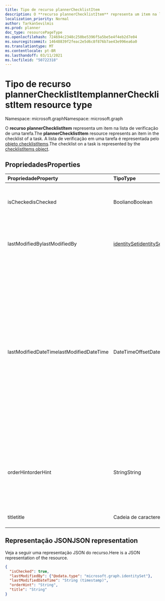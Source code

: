 ```yaml
---
title: Tipo de recurso plannerChecklistItem
description: O **recurso plannerChecklistItem** representa um item na lista de verificação de uma tarefa. A lista de verificação em uma tarefa é representada pelo objeto checklistItems.
localization_priority: Normal
author: TarkanSevilmis
ms.prod: planner
doc_type: resourcePageType
ms.openlocfilehash: 724694c2348c250be5396f5a5be5e4f4eb2d7e04
ms.sourcegitcommit: 14648839f2feac2e5d6c8f876b7ae43e996ea6a0
ms.translationtype: MT
ms.contentlocale: pt-BR
ms.lasthandoff: 03/11/2021
ms.locfileid: "50722318"
---
```

# <a name="plannerchecklistitem-resource-type"></a><span data-ttu-id="9ccc1-104">Tipo de recurso plannerChecklistItem</span><span class="sxs-lookup"><span data-stu-id="9ccc1-104">plannerChecklistItem resource type</span></span>

<span data-ttu-id="9ccc1-105">Namespace: microsoft.graph</span><span class="sxs-lookup"><span data-stu-id="9ccc1-105">Namespace: microsoft.graph</span></span>


<span data-ttu-id="9ccc1-106">O **recurso plannerChecklistItem** representa um item na lista de verificação de uma tarefa.</span><span class="sxs-lookup"><span data-stu-id="9ccc1-106">The **plannerChecklistItem** resource represents an item in the checklist of a task.</span></span> <span data-ttu-id="9ccc1-107">A lista de verificação em uma tarefa é representada pelo [objeto checklistItems](plannerchecklistitems.md).</span><span class="sxs-lookup"><span data-stu-id="9ccc1-107">The checklist on a task is represented by the [checklistItems object](plannerchecklistitems.md).</span></span>


## <a name="properties"></a><span data-ttu-id="9ccc1-108">Propriedades</span><span class="sxs-lookup"><span data-stu-id="9ccc1-108">Properties</span></span>
| <span data-ttu-id="9ccc1-109">Propriedade</span><span class="sxs-lookup"><span data-stu-id="9ccc1-109">Property</span></span>     | <span data-ttu-id="9ccc1-110">Tipo</span><span class="sxs-lookup"><span data-stu-id="9ccc1-110">Type</span></span>   |<span data-ttu-id="9ccc1-111">Descrição</span><span class="sxs-lookup"><span data-stu-id="9ccc1-111">Description</span></span>|
|:---------------|:--------|:----------|
|<span data-ttu-id="9ccc1-112">isChecked</span><span class="sxs-lookup"><span data-stu-id="9ccc1-112">isChecked</span></span>|<span data-ttu-id="9ccc1-113">Booliano</span><span class="sxs-lookup"><span data-stu-id="9ccc1-113">Boolean</span></span>|<span data-ttu-id="9ccc1-114">O valor `true` é se o item for verificado e caso `false` contrário.</span><span class="sxs-lookup"><span data-stu-id="9ccc1-114">Value is `true` if the item is checked and `false` otherwise.</span></span>|
|<span data-ttu-id="9ccc1-115">lastModifiedBy</span><span class="sxs-lookup"><span data-stu-id="9ccc1-115">lastModifiedBy</span></span>|[<span data-ttu-id="9ccc1-116">identitySet</span><span class="sxs-lookup"><span data-stu-id="9ccc1-116">identitySet</span></span>](identityset.md)| <span data-ttu-id="9ccc1-117">Somente leitura.</span><span class="sxs-lookup"><span data-stu-id="9ccc1-117">Read-only.</span></span> <span data-ttu-id="9ccc1-118">ID do usuário pela qual foi modificada pela última vez.</span><span class="sxs-lookup"><span data-stu-id="9ccc1-118">User ID by which this is last modified.</span></span>|
|<span data-ttu-id="9ccc1-119">lastModifiedDateTime</span><span class="sxs-lookup"><span data-stu-id="9ccc1-119">lastModifiedDateTime</span></span>|<span data-ttu-id="9ccc1-120">DateTimeOffset</span><span class="sxs-lookup"><span data-stu-id="9ccc1-120">DateTimeOffset</span></span>|<span data-ttu-id="9ccc1-121">Somente leitura.</span><span class="sxs-lookup"><span data-stu-id="9ccc1-121">Read-only.</span></span> <span data-ttu-id="9ccc1-122">Data e hora em que isso foi modificado pela última vez.</span><span class="sxs-lookup"><span data-stu-id="9ccc1-122">Date and time at which this is last modified.</span></span> <span data-ttu-id="9ccc1-123">O tipo Timestamp representa informações de data e hora usando o formato ISO 8601 e está sempre no horário UTC.</span><span class="sxs-lookup"><span data-stu-id="9ccc1-123">The Timestamp type represents date and time information using ISO 8601 format and is always in UTC time.</span></span> <span data-ttu-id="9ccc1-124">Por exemplo, meia-noite UTC em 1 de janeiro de 2014 é `2014-01-01T00:00:00Z`</span><span class="sxs-lookup"><span data-stu-id="9ccc1-124">For example, midnight UTC on Jan 1, 2014 is `2014-01-01T00:00:00Z`</span></span>|
|<span data-ttu-id="9ccc1-125">orderHint</span><span class="sxs-lookup"><span data-stu-id="9ccc1-125">orderHint</span></span>|<span data-ttu-id="9ccc1-126">String</span><span class="sxs-lookup"><span data-stu-id="9ccc1-126">String</span></span>|<span data-ttu-id="9ccc1-127">Usado para definir a ordem relativa de itens na lista de verificação.</span><span class="sxs-lookup"><span data-stu-id="9ccc1-127">Used to set the relative order of items in the checklist.</span></span> <span data-ttu-id="9ccc1-128">O formato é definido como descrito [aqui](planner-order-hint-format.md).</span><span class="sxs-lookup"><span data-stu-id="9ccc1-128">The format is defined as outlined [here](planner-order-hint-format.md).</span></span>|
|<span data-ttu-id="9ccc1-129">title</span><span class="sxs-lookup"><span data-stu-id="9ccc1-129">title</span></span>|<span data-ttu-id="9ccc1-130">Cadeia de caracteres</span><span class="sxs-lookup"><span data-stu-id="9ccc1-130">String</span></span>|<span data-ttu-id="9ccc1-131">Título do item de lista de verificação</span><span class="sxs-lookup"><span data-stu-id="9ccc1-131">Title of the checklist item</span></span>|

## <a name="json-representation"></a><span data-ttu-id="9ccc1-132">Representação JSON</span><span class="sxs-lookup"><span data-stu-id="9ccc1-132">JSON representation</span></span>
<span data-ttu-id="9ccc1-133">Veja a seguir uma representação JSON do recurso.</span><span class="sxs-lookup"><span data-stu-id="9ccc1-133">Here is a JSON representation of the resource.</span></span>

<!-- {
  "blockType": "resource",
  "optionalProperties": [

  ],
  "@odata.type": "microsoft.graph.plannerChecklistItem"
}-->

```json
{
  "isChecked": true,
  "lastModifiedBy": {"@odata.type": "microsoft.graph.identitySet"},
  "lastModifiedDateTime": "String (timestamp)",
  "orderHint": "String",
  "title": "String"
}

```

<!-- uuid: 8fcb5dbc-d5aa-4681-8e31-b001d5168d79
2015-10-25 14:57:30 UTC -->
<!-- {
  "type": "#page.annotation",
  "description": "plannerChecklistItem resource",
  "keywords": "",
  "section": "documentation",
  "tocPath": ""
}-->

